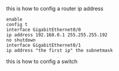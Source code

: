 this is how to config a router ip address 
```
enable 
config t
interface GigabitEthernet0/0 
ip address 192.168.0.1 255.255.255.192
no shutdown 
interface GigabitEthernet0/1 
ip address "the first ip" the subnetmask
```
this is how to config a switch 
```

```